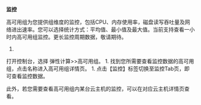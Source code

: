 **监控**

高可用组为您提供组维度的监控，包括CPU、内存使用率，磁盘读写吞吐量及网络进出速率。您可以选择统计方式：平均值、最小值及最大值。当前支持查看一小时内高可用组监控。更长监控周期数据，敬请期待。

1. 
打开控制台，选择 弹性计算>>高可用组。
1. 
找到您所需要查看监控数据的高可用组，点击名称进入高可用组详情页。
1. 
点击【监控】标签切换至监控Tab页，即可查看监控数据。

此外，若您需要查看高可用组内某台云主机的监控，可以在对应云主机详情页查看。